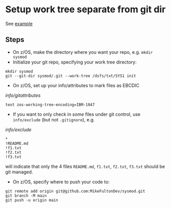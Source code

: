 # Setup work tree separate from git dir

See [example](https://stackoverflow.com/questions/16792737/git-change-working-directory)

## Steps

- On z/OS, make the directory where you want your repo, e.g. `mkdir sysmod`
- Initialize your git repo, specifying your work tree directory:
```
mkdir sysmod
git --git-dir sysmod/.git --work-tree /dsfs/txt/SYS1 init
```
- On z/OS, set up your info/attributes to mark files as EBCDIC

*info/gitattributes*
```
text zos-working-tree-encoding=IBM-1047
```

- If you want to only check in _some_ files under git control, use `info/exclude` (but not `.gitignore`), e.g.


*info/exclude*
```
*
!README.md
!f1.txt
!f2.txt
!f3.txt
```

will indicate that only the 4 files `README.md`, `f1.txt`, `f2.txt`, `f3.txt` should be git managed.

- On z/OS, specify where to push your code to:
```
git remote add origin git@github.com:MikeFultonDev/sysmod.git
git branch -M main
git push -u origin main
```
